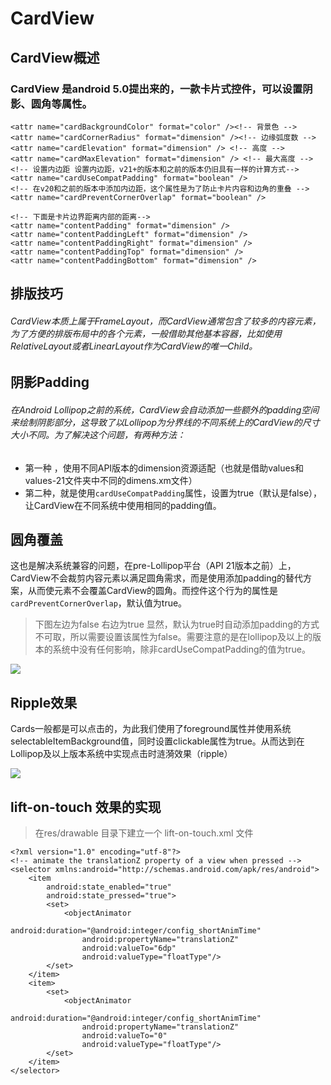 # CardView

## CardView概述

### CardView 是android 5.0提出来的，一款卡片式控件，可以设置阴影、圆角等属性。

```
<attr name="cardBackgroundColor" format="color" /><!-- 背景色 -->
<attr name="cardCornerRadius" format="dimension" /><!-- 边缘弧度数 -->
<attr name="cardElevation" format="dimension" /> <!-- 高度 -->
<attr name="cardMaxElevation" format="dimension" /> <!-- 最大高度 -->
<!-- 设置内边距 设置内边距，v21+的版本和之前的版本仍旧具有一样的计算方式-->
<attr name="cardUseCompatPadding" format="boolean" />  
<!-- 在v20和之前的版本中添加内边距，这个属性是为了防止卡片内容和边角的重叠 -->
<attr name="cardPreventCornerOverlap" format="boolean" />

<!-- 下面是卡片边界距离内部的距离-->
<attr name="contentPadding" format="dimension" />
<attr name="contentPaddingLeft" format="dimension" />
<attr name="contentPaddingRight" format="dimension" />
<attr name="contentPaddingTop" format="dimension" />
<attr name="contentPaddingBottom" format="dimension" />
```
## 排版技巧
###### CardView本质上属于FrameLayout，而CardView通常包含了较多的内容元素，为了方便的排版布局中的各个元素，一般借助其他基本容器，比如使用RelativeLayout或者LinearLayout作为CardView的唯一Child。
## 阴影Padding
###### 在Android Lollipop之前的系统，CardView会自动添加一些额外的padding空间来绘制阴影部分，这导致了以Lollipop为分界线的不同系统上的CardView的尺寸大小不同。为了解决这个问题，有两种方法：
- 第一种 ，使用不同API版本的dimension资源适配（也就是借助values和values-21文件夹中不同的dimens.xm文件）
- 第二种，就是使用```cardUseCompatPadding```属性，设置为true（默认是false），让CardView在不同系统中使用相同的padding值。
## 圆角覆盖
这也是解决系统兼容的问题，在pre-Lollipop平台（API 21版本之前）上，CardView不会裁剪内容元素以满足圆角需求，而是使用添加padding的替代方案，从而使元素不会覆盖CardView的圆角。而控件这个行为的属性是```cardPreventCornerOverlap```，默认值为true。

> 下图左边为false  右边为true
> 显然，默认为true时自动添加padding的方式不可取，所以需要设置该属性为false。需要注意的是在lollipop及以上的版本的系统中没有任何影响，除非cardUseCompatPadding的值为true。

![](http://ocq7gtgqu.bkt.clouddn.com/CardView-samples-02.png)

## Ripple效果

Cards一般都是可以点击的，为此我们使用了foreground属性并使用系统selectableItemBackground值，同时设置clickable属性为true。从而达到在Lollipop及以上版本系统中实现点击时涟漪效果（ripple）

![](http://ocq7gtgqu.bkt.clouddn.com/CardView-samples-03.gif)

## lift-on-touch 效果的实现
> 在res/drawable 目录下建立一个 lift-on-touch.xml 文件
```
<?xml version="1.0" encoding="utf-8"?>
<!-- animate the translationZ property of a view when pressed -->
<selector xmlns:android="http://schemas.android.com/apk/res/android">
    <item
        android:state_enabled="true"
        android:state_pressed="true">
        <set>
            <objectAnimator
                android:duration="@android:integer/config_shortAnimTime"
                android:propertyName="translationZ"
                android:valueTo="6dp"
                android:valueType="floatType"/>
        </set>
    </item>
    <item>
        <set>
            <objectAnimator
                android:duration="@android:integer/config_shortAnimTime"
                android:propertyName="translationZ"
                android:valueTo="0"
                android:valueType="floatType"/>
        </set>
    </item>
</selector>
```

